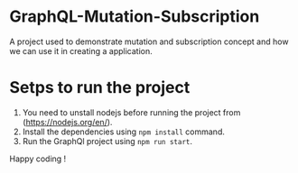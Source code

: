 # GraphQL-Mutation-Subscription
A project used to demonstrate mutation and subscription concept and how we can use it in creating a application.

# Setps to run the project
1. You need to unstall nodejs before running the project from (https://nodejs.org/en/).
2. Install the dependencies using `npm install` command.
3. Run the GraphQl project using `npm run start`.

Happy coding !

